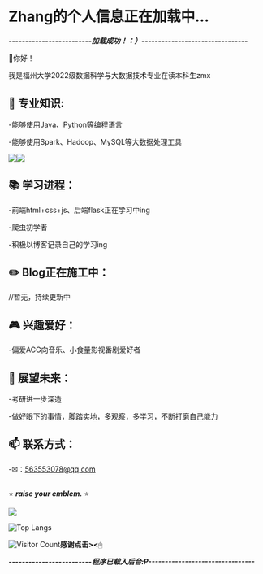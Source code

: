 # Zhang的个人信息正在加载中...

___-------------------------加载成功！：）--------------------------------___

👋你好！

我是福州大学2022级数据科学与大数据技术专业在读本科生zmx

## 🔧 **专业知识**:
-能够使用Java、Python等编程语言

-能够使用Spark、Hadoop、MySQL等大数据处理工具

![](https://img.shields.io/badge/Java-ED8B00?style=for-the-badge&logo=openjdk&logoColor=white)![](https://img.shields.io/badge/Python-3776AB?style=for-the-badge&logo=python&logoColor=white)


## 📚 **学习进程**：
-前端html+css+js、后端flask正在学习中ing

-爬虫初学者

-积极以博客记录自己的学习ing

## ✏️ **Blog正在施工中**：
//暂无，持续更新中

## 🎮 **兴趣爱好**：
-偏爱ACG向音乐、小食量影视番剧爱好者

## 📝 **展望未来**：
-考研进一步深造

-做好眼下的事情，脚踏实地，多观察，多学习，不断打磨自己能力

## 📫 **联系方式**：
-✉：563553078@qq.com

## 

⭐ ___raise your emblem.___ ⭐

![](https://github-readme-stats.vercel.app/api?username=okiqiiii&show_icons=true&theme=transparent)

![Top Langs](https://github-readme-stats.vercel.app/api/top-langs/?username=okiqiiii&layout=compact&theme=tokyonight)

![Visitor Count](https://profile-counter.glitch.me/okiqiiii/count.svg)**感谢点击><**🖱 




___-------------------------程序已载入后台:P--------------------------------___




